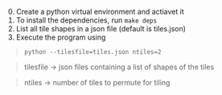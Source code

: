 0. Create a python virtual environment and actiavet it
1. To install the dependencies, run `make deps`
2. List all tile shapes in a json file (default is tiles.json)
3. Execute the program using 

> `python --tilesfile=tiles.json ntiles=2`

> tilesfile -> json files containing a list of shapes of the tiles

> ntiles -> number of tiles to permute for tiling



